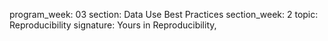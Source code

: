 program_week: 03
section: Data Use Best Practices
section_week: 2
topic: Reproducibility
signature: Yours in Reproducibility,
